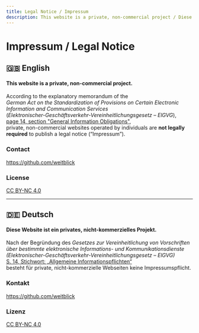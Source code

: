 ```yaml
---
title: Legal Notice / Impressum
description: This website is a private, non-commercial project / Diese Website ist ein privates, nicht-kommerzielles Projekt
---
```


# Impressum / Legal Notice

## 🇬🇧 English

#### This website is a private, non-commercial project.

According to the explanatory memorandum of the  
*German Act on the Standardization of Provisions on Certain Electronic Information and Communication Services*  
(*Elektronischer-Geschäftsverkehr-Vereinheitlichungsgesetz – ElGVG*),  
[page 14, section "General Information Obligations"](http://dipbt.bundestag.de/dip21/btd/16/030/1603078.pdf#page=14),  
private, non-commercial websites operated by individuals are **not legally required** to publish a legal notice (“Impressum”).

### Contact

https://github.com/weitblick

### License

<a href="http://creativecommons.org/licenses/by-nc/4.0/?ref=chooser-v1" target="_blank" rel="license noopener noreferrer">CC BY-NC 4.0</a>

---

## 🇩🇪 Deutsch

#### Diese Website ist ein privates, nicht-kommerzielles Projekt.

Nach der Begründung des *Gesetzes zur Vereinheitlichung von Vorschriften*  
*über bestimmte elektronische Informations- und Kommunikationsdienste*  
*(Elektronischer-Geschäftsverkehr-Vereinheitlichungsgesetz – ElGVG)*  
[S. 14, Stichwort: „Allgemeine Informationspflichten“](http://dipbt.bundestag.de/dip21/btd/16/030/1603078.pdf#page=14)  
besteht für private, nicht-kommerzielle Webseiten keine Impressumspflicht.

### Kontakt

https://github.com/weitblick

### Lizenz

<a href="http://creativecommons.org/licenses/by-nc/4.0/?ref=chooser-v1" target="_blank" rel="license noopener noreferrer">CC BY-NC 4.0</a>